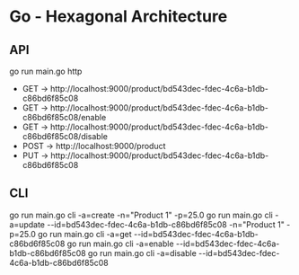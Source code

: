 # Go - Hexagonal Architecture

## API

go run main.go http

- GET -> http://localhost:9000/product/bd543dec-fdec-4c6a-b1db-c86bd6f85c08
- GET -> http://localhost:9000/product/bd543dec-fdec-4c6a-b1db-c86bd6f85c08/enable
- GET -> http://localhost:9000/product/bd543dec-fdec-4c6a-b1db-c86bd6f85c08/disable
- POST -> http://localhost:9000/product
- PUT -> http://localhost:9000/product/bd543dec-fdec-4c6a-b1db-c86bd6f85c08

## CLI

go run main.go cli -a=create -n="Product 1" -p=25.0
go run main.go cli -a=update --id=bd543dec-fdec-4c6a-b1db-c86bd6f85c08 -n="Product 1" -p=25.0
go run main.go cli -a=get --id=bd543dec-fdec-4c6a-b1db-c86bd6f85c08
go run main.go cli -a=enable --id=bd543dec-fdec-4c6a-b1db-c86bd6f85c08
go run main.go cli -a=disable --id=bd543dec-fdec-4c6a-b1db-c86bd6f85c08
